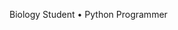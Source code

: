 Biology Student • Python Programmer

<!---
abikahs/abikahs is a ✨ special ✨ repository because its `README.md` (this file) appears on your GitHub profile.
You can click the Preview link to take a look at your changes.
--->
